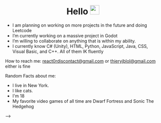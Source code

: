 <h1 align = "center">
  Hello
  <img src="https://media.giphy.com/media/hvRJCLFzcasrR4ia7z/giphy.gif" width="30px"/>
 </h1>

- I am planning on working on more projects in the future and doing Leetcode
- I’m currently working on a massive project in Godot
- I’m willing to collaborate on anything that is within my ability.
- I currently know C# (Unity), HTML, Python, JavaScript, Java, CSS, Visual Basic, and C++. All of them IK fluently 


How to reach me: 
react0rdiscontact@gmail.com or thieryjblol@gmail.com either is fine

Random Facts about me: 
- I live in New York. 
- I like cats.
- I'm 18
- My favorite video games of all time are Dwarf Fortress and Sonic The Hedgehog

-->
